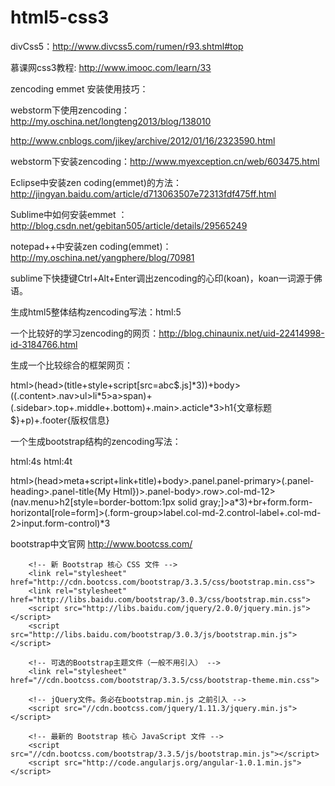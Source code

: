 # html5-css3
divCss5：http://www.divcss5.com/rumen/r93.shtml#top

慕课网css3教程:   http://www.imooc.com/learn/33

zencoding emmet 安装使用技巧：

webstorm下使用zencoding：http://my.oschina.net/longteng2013/blog/138010

http://www.cnblogs.com/jikey/archive/2012/01/16/2323590.html

webstorm下安装zencoding：http://www.myexception.cn/web/603475.html

Eclipse中安装zen coding(emmet)的方法：http://jingyan.baidu.com/article/d713063507e72313fdf475ff.html 

Sublime中如何安装emmet ：http://blog.csdn.net/gebitan505/article/details/29565249

notepad++中安装zen coding(emmet)：http://my.oschina.net/yangphere/blog/70981

sublime下快捷键Ctrl+Alt+Enter调出zencoding的心印(koan)，koan一词源于佛语。

生成html5整体结构zencoding写法：html:5

一个比较好的学习zencoding的网页：http://blog.chinaunix.net/uid-22414998-id-3184766.html

生成一个比较综合的框架网页：

html>(head>(title+style+script[src=abc$.js]&#42;3))+body>((.content>.nav>ul>li*5>a>span)+(.sidebar>.top+.middle+.bottom)+.main>.acticle&#42;3>h1{文章标题$}+p)+.footer{版权信息}

一个生成bootstrap结构的zencoding写法：

html:4s   html:4t

html>(head>meta+script+link+title)+body>.panel.panel-primary>(.panel-heading>.panel-title{My Html})>.panel-body>.row>.col-md-12>(nav.menu>h2[style=border-bottom:1px solid gray;]>a&#42;3)+br+form.form-horizontal[role=form]>(.form-group>label.col-md-2.control-label+.col-md-2>input.form-control)&#42;3

bootstrap中文官网
http://www.bootcss.com/

        <!-- 新 Bootstrap 核心 CSS 文件 -->
        <link rel="stylesheet" href="http://cdn.bootcss.com/bootstrap/3.3.5/css/bootstrap.min.css">
        <link rel="stylesheet" href="http://libs.baidu.com/bootstrap/3.0.3/css/bootstrap.min.css">
        <script src="http://libs.baidu.com/jquery/2.0.0/jquery.min.js"></script>
        <script src="http://libs.baidu.com/bootstrap/3.0.3/js/bootstrap.min.js"></script>
        
        <!-- 可选的Bootstrap主题文件（一般不用引入） -->
        <link rel="stylesheet" href="//cdn.bootcss.com/bootstrap/3.3.5/css/bootstrap-theme.min.css">
        
        <!-- jQuery文件。务必在bootstrap.min.js 之前引入 -->
        <script src="//cdn.bootcss.com/jquery/1.11.3/jquery.min.js"></script>
        
        <!-- 最新的 Bootstrap 核心 JavaScript 文件 -->
        <script src="//cdn.bootcss.com/bootstrap/3.3.5/js/bootstrap.min.js"></script>
        <script src="http://code.angularjs.org/angular-1.0.1.min.js"></script>

